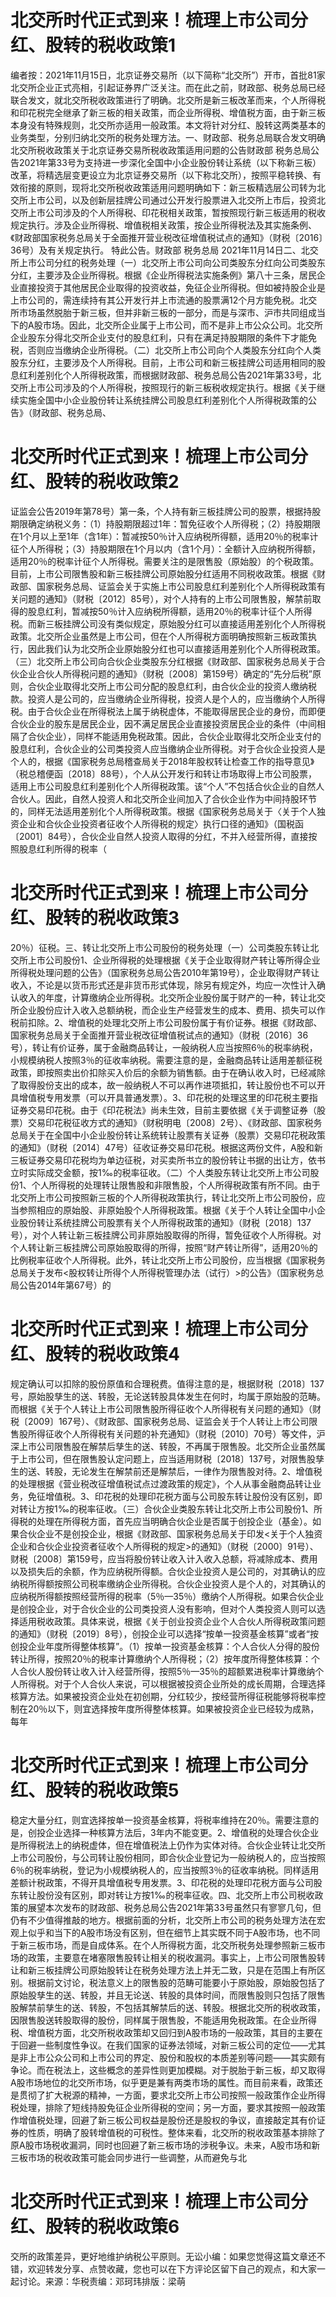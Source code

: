 # 北交所时代正式到来！梳理上市公司分红、股转的税收政策1

编者按：2021年11月15日，北京证券交易所（以下简称“北交所”）开市，首批81家北交所企业正式亮相，引起证券界广泛关注。而在此之前，财政部、税务总局已经联合发文，就北交所税收政策进行了明确。北交所是新三板改革而来，个人所得税和印花税完全继承了新三板的相关政策，而企业所得税、增值税方面，由于新三板本身没有特殊规则，北交所亦适用一般政策。本文将针对分红、股转这两类基本的业务类型，分别归纳北交所的税务处理方法。一、财政部、税务总局联合发文明确北交所税收政策关于北京证券交易所税收政策适用问题的公告财政部 税务总局公告2021年第33号为支持进一步深化全国中小企业股份转让系统（以下称新三板）改革，将精选层变更设立为北京证券交易所（以下称北交所），按照平稳转换、有效衔接的原则，现将北交所税收政策适用问题明确如下：新三板精选层公司转为北交所上市公司，以及创新层挂牌公司通过公开发行股票进入北交所上市后，投资北交所上市公司涉及的个人所得税、印花税相关政策，暂按照现行新三板适用的税收规定执行。涉及企业所得税、增值税相关政策，按企业所得税法及其实施条例、《财政部国家税务总局关于全面推开营业税改征增值税试点的通知》（财税〔2016〕36号）及有关规定执行。 特此公告。财政部 税务总局 2021年11月14日二、北交所上市公司分红的税务处理（一）北交所上市公司向公司类股东分红向公司类股东分红，主要涉及企业所得税。根据《企业所得税法实施条例》第八十三条，居民企业直接投资于其他居民企业取得的投资收益，免征企业所得税。但如被持股企业是上市公司的，需连续持有其公开发行并上市流通的股票满12个月方能免税。北交所市场虽然脱胎于新三板，但并非新三板的一部分，而是与深市、沪市共同组成当下的A股市场。因此，北交所企业属于上市公司，而不是非上市公众公司。北交所企业股东分得北交所企业支付的股息红利，只有在满足持股期限的条件下才能免税，否则应当缴纳企业所得税。（二）北交所上市公司向个人类股东分红向个人类股东分红，主要涉及个人所得税。目前，上市公司和新三板挂牌公司适用相同的股息红利差别化个人所得税政策，而根据财政部、税务总局公告2021年第33号，北交所上市公司涉及的个人所得税，按照现行的新三板税收规定执行。根据《关于继续实施全国中小企业股份转让系统挂牌公司股息红利差别化个人所得税政策的公告》（财政部、税务总局、

# 北交所时代正式到来！梳理上市公司分红、股转的税收政策2

证监会公告2019年第78号）第一条，个人持有新三板挂牌公司的股票，根据持股期限确定纳税义务：（1）持股期限超过1年：暂免征收个人所得税；（2）持股期限在1个月以上至1年（含1年）：暂减按50％计入应纳税所得额，适用20％的税率计征个人所得税；（3）持股期限在1个月以内（含1个月）：全额计入应纳税所得额，适用20％的税率计征个人所得税。需要关注的是限售股（原始股）的个税政策。目前，上市公司限售股和新三板挂牌公司原始股分红适用不同税收政策。根据《财政部、国家税务总局、证监会关于实施上市公司股息红利差别化个人所得税政策有关问题的通知》（财税〔2012〕85号），对个人持有的上市公司限售股，解禁前取得的股息红利，暂减按50％计入应纳税所得额，适用20％的税率计征个人所得税。而新三板挂牌公司没有类似规定，原始股分红可以直接适用差别化个人所得税政策。北交所企业虽然是上市公司，但在个人所得税方面明确按照新三板政策执行，因此我们认为北交所企业原始股分红也可以直接适用差别化个人所得税政策。（三）北交所上市公司向合伙企业类股东分红根据《财政部、国家税务总局关于合伙企业合伙人所得税问题的通知》（财税〔2008〕第159号）确定的“先分后税”原则，合伙企业取得北交所上市公司分配的股息红利，由合伙企业的投资人缴纳税款。投资人是公司的，应当缴纳企业所得税，投资人是个人的，应当缴纳个人所得税。由于合伙企业在所得税法上属于纳税虚体，不能取得居民企业的身份，而即便合伙企业的股东是居民企业，因不满足居民企业直接投资居民企业的条件（中间相隔了合伙企业），同样不能适用免税政策。因此，合伙企业取得北交所企业支付的股息红利，合伙企业的公司类投资人应当缴纳企业所得税。对于合伙企业投资人是个人的，根据《国家税务总局稽查局关于2018年股权转让检查工作的指导意见》（税总稽便函〔2018〕88号），个人从公开发行和转让市场取得上市公司股票，适用上市公司股息红利差别化个人所得税政策。该“个人”不包括合伙企业的自然人合伙人。因此，自然人投资人和北交所企业间加入了合伙企业作为中间持股环节的，同样无法适用差别化个人所得税政策。根据《国家税务总局关于〈关于个人独资企业和合伙企业投资者征收个人所得税的规定〉执行口径的通知》（国税函〔2001〕84号），合伙企业自然人投资人取得的分红，不并入经营所得，直接按照股息红利所得的税率（

# 北交所时代正式到来！梳理上市公司分红、股转的税收政策3

20％）征税。三、转让北交所上市公司股份的税务处理（一）公司类股东转让北交所上市公司股份1、企业所得税的处理根据《关于企业取得财产转让等所得企业所得税处理问题的公告》（国家税务总局公告2010年第19号），企业取得财产转让收入，不论是以货币形式还是非货币形式体现，除另有规定外，均应一次性计入确认收入的年度，计算缴纳企业所得税。北交所企业股份属于财产的一种，转让北交所企业股份应计入收入总额纳税，而企业生产经营发生的成本、费用、损失可以作税前扣除。2、增值税的处理北交所上市公司股份属于有价证券。根据《财政部、国家税务总局关于全面推开营业税改征增值税试点的通知》（财税〔2016〕36号），转让有价证券，属于金融商品转让，一般纳税人应当按照6％的税率纳税，小规模纳税人按照3％的征收率纳税。需要注意的是，金融商品转让适用差额征税政策，即按照卖出价扣除买入价后的余额为销售额。由于在确认收入时，已经减除了取得股份支出的成本，故一般纳税人不可以再作进项抵扣，转让股份也不可以开具增值税专用发票（可以开具普通发票）。3、印花税的处理这里的印花税主要指证券交易印花税。由于《印花税法》尚未生效，目前主要依据《关于调整证券（股票）交易印花税征收方式的通知》（财税明电〔2008〕2号）、《财政部、国家税务总局关于在全国中小企业股份转让系统转让股票有关证券（股票）交易印花税政策的通知》（财税〔2014〕47号）征收证券交易印花税。根据这两份文件，A股和新三板证券交易印花税均为单边征税，对买卖所书立的股份转让书据的出让方，依书立时实际成交金额，按1‰的税率征收。（二）个人类股东转让北交所上市公司股份1、个人所得税的处理转让限售股和非限售股，个人所得税政策有所不同。由于北交所上市公司按照新三板的个人所得税政策执行，转让北交所上市公司股份，应当参照相应的原始股、非原始股个人所得税政策。根据《关于个人转让全国中小企业股份转让系统挂牌公司股票有关个人所得税政策的通知》（财税〔2018〕137号），对个人转让新三板挂牌公司非原始股取得的所得，暂免征收个人所得税。对个人转让新三板挂牌公司原始股取得的所得，按照“财产转让所得”，适用20％的比例税率征收个人所得税。此外，转让北交所上市公司股份，应当根据《国家税务总局关于发布<股权转让所得个人所得税管理办法（试行）>的公告》（国家税务总局公告2014年第67号）的

# 北交所时代正式到来！梳理上市公司分红、股转的税收政策4

规定确认可以扣除的股份原值和合理税费。值得注意的是，根据财税〔2018〕137号，原始股孳生的送、转股，无论送转股具体发生在何时，均属于原始股的范畴。而根据《关于个人转让上市公司限售股所得征收个人所得税有关问题的通知》（财税〔2009〕167号）、《财政部、国家税务总局、证监会关于个人转让上市公司限售股所得征收个人所得税有关问题的补充通知》（财税〔2010〕70号）等文件，沪深上市公司限售股在解禁后孳生的送、转股，不再属于限售股。北交所企业虽然属于上市公司，但在限售股认定问题上，应当适用财税〔2018〕137号，对限售股孳生的送、转股，无论发生在解禁前还是解禁后，一律作为限售股对待。2、增值税的处理根据《营业税改征增值税试点过渡政策的规定》，个人从事金融商品转让业务，免征增值税。3、印花税的处理印花税方面与公司股东转让股份没有区别，即对转让方按1‰的税率征收。（三）合伙企业类股东转让北交所上市公司股份1、所得税的处理在所得税方面，首先应当明确合伙企业是否属于创投企业（基金）。如果合伙企业不是创投企业，根据《财政部、国家税务总局关于印发<关于个人独资企业和合伙企业投资者征收个人所得税的规定>的通知》（财税〔2000〕91号）、财税〔2008〕第159号，应当将股份转让收入计入收入总额，将减除成本、费用以及损失后的余额，作为应纳税所得额。合伙企业投资人是公司的，对其确认的应纳税所得额按照公司税率缴纳企业所得税。合伙企业投资人是个人的，对其确认的应纳税所得额按照经营所得的税率（5％—35％）缴纳个人所得税。如果合伙企业是创投企业，对于合伙企业的公司类投资人没有影响，但对个人类投资人则可以选择适用税收政策。具体来说，根据《关于创业投资企业个人合伙人所得税政策问题的通知》（财税〔2019〕8号），创投企业可以选择“按单一投资基金核算”或者“按创投企业年度所得整体核算”。（1）按单一投资基金核算：个人合伙人分得的股份转让所得，按照20％的税率计算缴纳个人所得税；（2）按年度所得整体核算：个人合伙人股份转让收入计入经营所得，按照5％—35％的超额累进税率计算缴纳个人所得税。对于个人合伙人来说，可以根据被投资企业所处的成长周期，合理选择核算方法。如果被投资企业处在初创期，分红较少，按经营所得征税能够将税率控制在20％以下，则宜选择按年度所得整体核算。如果被投资企业已经较为成熟，每年

# 北交所时代正式到来！梳理上市公司分红、股转的税收政策5

稳定大量分红，则宜选择按单一投资基金核算，将税率维持在20％。需要注意的是，创投企业选择一种核算方法后，3年内不能变更。2、增值税的处理合伙企业是所得税法上的纳税虚体，但在增值税法上仍作为实体对待。合伙企业转让北交所上市公司股份，与公司转让股份相同，即合伙企业登记为一般纳税人的，应当按照6％的税率纳税，登记为小规模纳税人的，应当按照3％的征收率纳税。同样适用差额计税政策，不得开具增值税专用发票。3、印花税的处理印花税方面与公司股东转让股份没有区别，即对转让方按1‰的税率征收。四、北交所上市公司税收政策的展望本次发布的财政部、税务总局公告2021年第33号虽然只有寥寥几句，但仍有不少值得推敲的地方。根据前面的分析，北交所上市公司的税务处理方法在宏观上似乎和当下的A股市场没有区别，但在细节上其实既不同于A股市场，也不同于新三板市场，而是自成体系。在个人所得税方面，北交所税务处理参照新三板市场的政策，主要意在堵塞限售股转让相关的税收漏洞。事实上，上市公司限售股转让和新三板挂牌公司原始股转让在税务处理方法上并无二致，只是在范围上有所区别。根据前文讨论，税法意义上的限售股的范畴可能要小于原始股，原始股包括了原始股孳生的送、转股，并且无论送、转股的具体时间，而限售股则只包括了限售股解禁前孳生的送、转股，不包括其解禁后的送、转股。根据北交所的税收政策，因限售股送转股取得的股份，同样属于限售股，不能适用免税政策。在企业所得税、增值税方面，北交所税收政策却又回归到A股市场的一般政策，其目的主要在于回避一些制度性争议。在我们国家的证券法领域，对新三板公司的定位——尤其是非上市公众公司和上市公司的界定、股份和股权的本质差别等问题——其实颇有争论。而在税法上，这些概念的差异性则更加模糊。对于脱胎于新三板，却又取得A股市场地位的北交所市场，似乎更是兼有两类市场的属性。而目前来看，政策还是贯彻了扩大税源的精神，一方面，要求北交所上市公司按照一般政策作企业所得税处理，排除了短线持股免征企业所得税的空间；另一方面，要求其按照一般政策作增值税处理，回避了新三板公司权益是股份还是股权的争议，直接敲定其有价证券的性质，明确了股转增值税的可税性。整体来看，北交所的税收政策基本排除了原A股市场税收漏洞，同时也回避了新三板市场的涉税争议。未来，A股市场和新三板市场的税收政策可能会同步进行一些调整，从而避免与北

# 北交所时代正式到来！梳理上市公司分红、股转的税收政策6

交所的政策差异，更好地维护纳税公平原则。无讼小编：如果您觉得这篇文章还不错，欢迎转发分享、点赞收藏，您也可以在下方评论区留下自己的观点，和大家一起讨论。来源：华税责编：邓珂玮排版：梁萌

